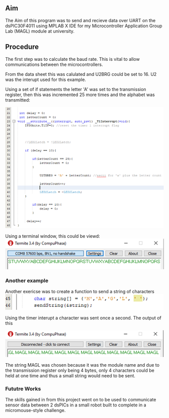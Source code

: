## Aim
The Aim of this program was to send and recieve data over UART on the dsPIC30F4011 using MPLAB X IDE for my Microcontroller Application Group Lab (MAGL) module at university.

## Procedure
The first step was to calculate the baud rate. This is vital to allow communications between the microcontrollers. 

From the data sheet this was calulated and U2BRG could be set to 16. U2 was the interupt used for this example.

Using a set of if statements the letter 'A' was set to the transmission register, then this was incremented 25 more times and the alphabet was transmitted:

![Code](images/code1.png)


Using a terminal window, this could be viewd:
![Alphabet](images/alphabet.png)

### Another example
Another exericse was to create a function to send a string of characters
![code2](images/code2.png)

Using the timer interupt a character was sent once a second. The output of this

![string](images/String.png)

The string MAGL was chosen because it was the module name and due to the transmission register only being 4 bytes, only 4 characters could be held at one time and thus a small string would need to be sent.

### Fututre Works
The skills gained in from this project went on to be used to communicate sensor data between 2 dsPICs in a small robot built to complete in a micromouse-style challenge.
